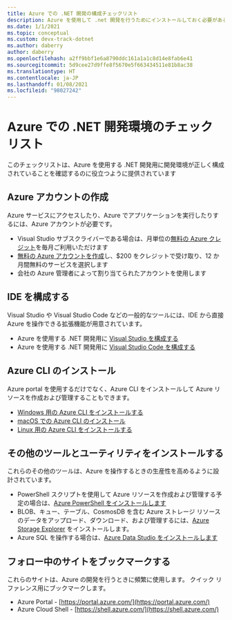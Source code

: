 ```yaml
---
title: Azure での .NET 開発の構成チェックリスト
description: Azure を使用して .net 開発を行うためにインストールしておく必要があるすべてのツールについて簡単にまとめます
ms.date: 1/1/2021
ms.topic: conceptual
ms.custom: devx-track-dotnet
ms.author: daberry
author: daberry
ms.openlocfilehash: a2ff9bbf1e6a8790ddc161a1a1c8d14e8fab6e41
ms.sourcegitcommit: 5d9cee27d9ffe8f5670e5f663434511e81b8ac38
ms.translationtype: HT
ms.contentlocale: ja-JP
ms.lasthandoff: 01/08/2021
ms.locfileid: "98027242"
---
```

# <a name="net-on-azure-development-environment-checklist"></a>Azure での .NET 開発環境のチェックリスト

このチェックリストは、Azure を使用する .NET 開発用に開発環境が正しく構成されていることを確認するのに役立つように提供されています

## <a name="create-an-azure-account"></a>Azure アカウントの作成

Azure サービスにアクセスしたり、Azure でアプリケーションを実行したりするには、Azure アカウントが必要です。

* Visual Studio サブスクライバーである場合は、月単位の[無料の Azure クレジット](https://azure.microsoft.com/pricing/member-offers/credit-for-visual-studio-subscribers/)を毎月ご利用いただけます
* [無料の Azure アカウントを作成](https://azure.microsoft.com/free/dotnet/)し、$200 をクレジットで受け取り、12 か月間無料のサービスを選択します
* 会社の Azure 管理者によって割り当てられたアカウントを使用します

## <a name="configure-your-ide"></a>IDE を構成する

Visual Studio や Visual Studio Code などの一般的なツールには、IDE から直接 Azure を操作できる拡張機能が用意されています。

* Azure を使用する .NET 開発用に [Visual Studio を構成する](./configure-visual-studio.md)
* Azure を使用する .NET 開発用に [Visual Studio Code を構成する](./configure-vs-code.md)

## <a name="install-the-azure-cli"></a>Azure CLI のインストール

Azure portal を使用するだけでなく、Azure CLI をインストールして Azure リソースを作成および管理することもできます。

* [Windows 用の Azure CLI をインストールする](/cli/azure/install-azure-cli-windows?tabs=azure-cli)
* [macOS での Azure CLI のインストール](/cli/azure/install-azure-cli-macos)
* [Linux 用の Azure CLI をインストールする](/cli/azure/install-azure-cli-linux)

## <a name="install-additional-tools-and-utilities"></a>その他のツールとユーティリティをインストールする

これらのその他のツールは、Azure を操作するときの生産性を高めるように設計されています。

* PowerShell スクリプトを使用して Azure リソースを作成および管理する予定の場合は、[Azure PowerShell をインストールします](/powershell/azure/install-az-ps)
* BLOB、キュー、テーブル、CosmosDB を含む Azure ストレージ リソースのデータをアップロード、ダウンロード、および管理するには、[Azure Storage Explorer](https://azure.microsoft.com/features/storage-explorer/) をインストールします。
* Azure SQL を操作する場合は、[Azure Data Studio をインストールします](/sql/azure-data-studio/download-azure-data-studio)

## <a name="bookmark-the-following-sites"></a>フォロー中のサイトをブックマークする

これらのサイトは、Azure の開発を行うときに頻繁に使用します。  クイック リファレンス用にブックマークします。

* Azure Portal - [https://portal.azure.com/](https://portal.azure.com/)
* Azure Cloud Shell - [https://shell.azure.com/](https://shell.azure.com/)
